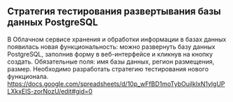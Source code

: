 ## Стратегия тестирования развертывания базы данных PostgreSQL
В Облачном сервисе хранения и обработки информации в базах данных появилась новая функциональность: можно развернуть базу данных PostgreSQL, заполнив форму в веб-интерфейсе и кликнув на кнопку создать. Обязательные поля: имя базы данных, регион размещения, размер. Необходимо разработать стратегию тестирования нового функционала.
https://docs.google.com/spreadsheets/d/10p_wFfBD1moTybOujlklxN1ylgUPLXkxEIS-zorNozU/edit#gid=0